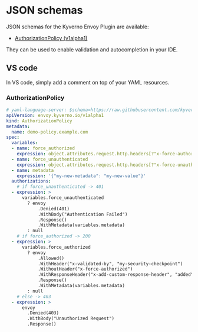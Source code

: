 # JSON schemas

JSON schemas for the Kyverno Envoy Plugin are available:

- [AuthorizationPolicy (v1alpha1)](https://github.com/kyverno/kyverno-envoy-plugin/blob/main/.schemas/json/authorizationpolicy-envoy-v1alpha1.json)

They can be used to enable validation and autocompletion in your IDE.

## VS code

In VS code, simply add a comment on top of your YAML resources.

### AuthorizationPolicy

```yaml
# yaml-language-server: $schema=https://raw.githubusercontent.com/kyverno/kyverno-envoy-plugin/main/.schemas/json/authorizationpolicy-envoy-v1alpha1.json
apiVersion: envoy.kyverno.io/v1alpha1
kind: AuthorizationPolicy
metadata:
  name: demo-policy.example.com
spec:
  variables:
  - name: force_authorized
    expression: object.attributes.request.http.headers[?"x-force-authorized"].orValue("") in ["enabled", "true"]
  - name: force_unauthenticated
    expression: object.attributes.request.http.headers[?"x-force-unauthenticated"].orValue("") in ["enabled", "true"]
  - name: metadata
    expression: '{"my-new-metadata": "my-new-value"}'
  authorizations:
    # if force_unauthenticated -> 401
  - expression: >
      variables.force_unauthenticated
        ? envoy
            .Denied(401)
            .WithBody("Authentication Failed")
            .Response()
            .WithMetadata(variables.metadata)
        : null
    # if force_authorized -> 200
  - expression: >
      variables.force_authorized
        ? envoy
            .Allowed()
            .WithHeader("x-validated-by", "my-security-checkpoint")
            .WithoutHeader("x-force-authorized")
            .WithResponseHeader("x-add-custom-response-header", "added")
            .Response()
            .WithMetadata(variables.metadata)
        : null
    # else -> 403
  - expression: >
      envoy
        .Denied(403)
        .WithBody("Unauthorized Request")
        .Response()
```
